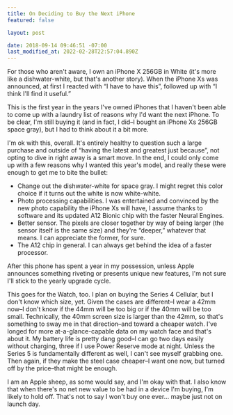 ```yaml
---
title: On Deciding to Buy the Next iPhone
featured: false

layout: post

date: 2018-09-14 09:46:51 -07:00
last_modified_at: 2022-02-28T22:57:04.890Z
---
```


For those who aren't aware, I own an iPhone X 256GB in White (it's more like a dishwater-white, but that's another story). When the iPhone Xs was announced, at first I reacted with “I have to have this”, followed up with “I think I'll find it useful.”

This is the first year in the years I've owned iPhones that I haven't been able to come up with a laundry list of reasons why I'd want the next iPhone. To be clear, I'm still buying it (and in fact, I did–I bought an iPhone Xs 256GB space gray), but I had to think about it a bit more.

I'm ok with this, overall. It's entirely healthy to question such a large purchase and outside of “having the latest and greatest just because”, not opting to dive in right away is a smart move. In the end, I could only come up with a few reasons why I wanted this year's model, and really these were enough to get me to bite the bullet:

- Change out the dishwater-white for space gray. I might regret this color choice if it turns out the white is now white-white.
- Photo processing capabilities. I was entertained and convinced by the new photo capability the iPhone Xs will have, I assume thanks to software and its updated A12 Bionic chip with the faster Neural Engines.
- Better sensor. The pixels are closer together by way of being larger (the sensor itself is the same size) and they're “deeper,” whatever that means. I can appreciate the former, for sure.
- The A12 chip in general. I can always get behind the idea of a faster processor.

After this phone has spent a year in my possession, unless Apple announces something riveting or presents unique new features, I'm not sure I'll stick to the yearly upgrade cycle.

This goes for the Watch, too. I plan on buying the Series 4 Cellular, but I don't know which size, yet. Given the cases are different–I wear a 42mm now–I don't know if the 44mm will be too big or if the 40mm will be too small. Technically, the 40mm screen size is larger than the 42mm, so that's something to sway me in that direction–and toward a cheaper watch. I've longed for more at-a-glance-capable data on my watch face and that's about it. My battery life is pretty dang good–I can go two days easily without charging, three if I use Power Reserve mode at night. Unless the Series 5 is fundamentally different as well, I can't see myself grabbing one. Then again, if they make the steel case cheaper–I want one now, but turned off by the price–that might be enough.

I am an Apple sheep, as some would say, and I'm okay with that. I also know that when there's no net new value to be had in a device I'm buying, I'm likely to hold off. That's not to say I won't buy one ever… maybe just not on launch day.

